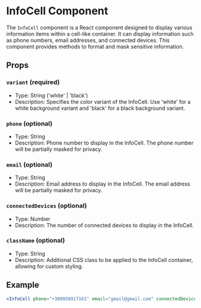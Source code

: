 # InfoCell Component

The `InfoCell` component is a React component designed to display various information items within a cell-like container. It can display information such as phone numbers, email addresses, and connected devices. This component provides methods to format and mask sensitive information.

## Props

### `variant` (required)

- Type: String ('white' | 'black')
- Description: Specifies the color variant of the InfoCell. Use 'white' for a white background variant and 'black' for a black background variant.

### `phone` (optional)

- Type: String
- Description: Phone number to display in the InfoCell. The phone number will be partially masked for privacy.

### `email` (optional)

- Type: String
- Description: Email address to display in the InfoCell. The email address will be partially masked for privacy.

### `connectedDevices` (optional)

- Type: Number
- Description: The number of connected devices to display in the InfoCell.

### `className` (optional)

- Type: String
- Description: Additional CSS class to be applied to the InfoCell container, allowing for custom styling.

## Example

```jsx
<InfoCell phone="+380950917161" email="gmail@gmail.com" connectedDevices={2} variant="white" />
```